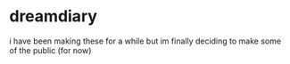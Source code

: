 # dreamdiary
i have been making these for a while but im finally deciding to make some of the public (for now)
